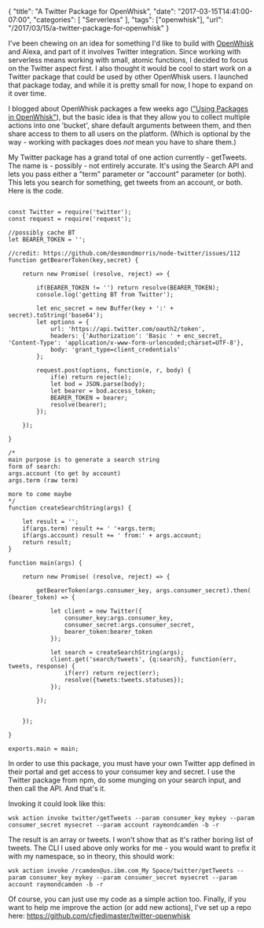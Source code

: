 
{
	"title": "A Twitter Package for OpenWhisk",
	"date": "2017-03-15T14:41:00-07:00",
	"categories": [
		"Serverless"
	],
	"tags": ["openwhisk"],
	"url": "/2017/03/15/a-twitter-package-for-openwhisk"
}

I've been chewing on an idea for something I'd like to build with [OpenWhisk](https://developer.ibm.com/openwhisk/) and Alexa, and part of it involves Twitter integration. Since working with serverless means working with small, atomic functions, I decided to focus on the Twitter aspect first. I also thought it would be cool to start work on a Twitter package that could be used by other OpenWhisk users. I launched that package today, and while it is pretty small for now, I hope to expand on it over time.

I blogged about OpenWhisk packages a few weeks ago (["Using Packages in OpenWhisk"](https://www.raymondcamden.com/2017/01/31/using-packages-in-openwhisk)), but the basic idea is that they allow you to collect multiple actions into one 'bucket', share default arguments between them, and then share access to them to all users on the platform. (Which is optional by the way - working with packages does *not* mean you have to share them.) 

My Twitter package has a grand total of one action currently - getTweets. The name is - possibly - not entirely accurate. It's using the Search API and lets you pass either a "term" parameter or "account" parameter (or both). This lets you search for something, get tweets from an account, or both. Here is the code.

<pre><code class="language-javascript">
const Twitter = require(&#x27;twitter&#x27;);
const request = require(&#x27;request&#x27;);

&#x2F;&#x2F;possibly cache BT
let BEARER_TOKEN = &#x27;&#x27;;

&#x2F;&#x2F;credit: https:&#x2F;&#x2F;github.com&#x2F;desmondmorris&#x2F;node-twitter&#x2F;issues&#x2F;112
function getBearerToken(key,secret) {
	
	return new Promise( (resolve, reject) =&gt; {

		if(BEARER_TOKEN != &#x27;&#x27;) return resolve(BEARER_TOKEN);
		console.log(&#x27;getting BT from Twitter&#x27;);

		let enc_secret = new Buffer(key + &#x27;:&#x27; + secret).toString(&#x27;base64&#x27;);
		let options = {
			url: &#x27;https:&#x2F;&#x2F;api.twitter.com&#x2F;oauth2&#x2F;token&#x27;,
			headers: {&#x27;Authorization&#x27;: &#x27;Basic &#x27; + enc_secret, &#x27;Content-Type&#x27;: &#x27;application&#x2F;x-www-form-urlencoded;charset=UTF-8&#x27;},
			body: &#x27;grant_type=client_credentials&#x27;
		};

		request.post(options, function(e, r, body) {
			if(e) return reject(e);
			let bod = JSON.parse(body);
			let bearer = bod.access_token;
			BEARER_TOKEN = bearer;
			resolve(bearer);
		});

	});

}

&#x2F;*
main purpose is to generate a search string
form of search:
args.account (to get by account)
args.term (raw term)

more to come maybe
*&#x2F;
function createSearchString(args) {

	let result = &#x27;&#x27;;
	if(args.term) result += &#x27; &#x27;+args.term;
	if(args.account) result += &#x27; from:&#x27; + args.account;
	return result;
}

function main(args) {

	return new Promise( (resolve, reject) =&gt; {

		getBearerToken(args.consumer_key, args.consumer_secret).then( (bearer_token) =&gt; {

			let client = new Twitter({
				consumer_key:args.consumer_key,
				consumer_secret:args.consumer_secret,
				bearer_token:bearer_token
			});

			let search = createSearchString(args);
			client.get(&#x27;search&#x2F;tweets&#x27;, {q:search}, function(err, tweets, response) {
				if(err) return reject(err);
				resolve({tweets:tweets.statuses});
			});
			
		});


	});

}

exports.main = main;
</code></pre>

In order to use this package, you must have your own Twitter app defined in their portal and get access to your consumer key and secret. I use the Twitter package from npm, do some munging on your search input, and then call the API. And that's it. 

Invoking it could look like this:

	wsk action invoke twitter/getTweets --param consumer_key mykey --param consumer_secret mysecret --param account raymondcamden -b -r

The result is an array or tweets. I won't show that as it's rather boring list of tweets. The CLI I used above only works for me - you would want to prefix it with my namespace, so in theory, this should work:

	wsk action invoke /rcamden@us.ibm.com_My Space/twitter/getTweets --param consumer_key mykey --param consumer_secret mysecret --param account raymondcamden -b -r

Of course, you can just use my code as a simple action too.  Finally, if you want to help me improve the action (or add new actions), I've set up a repo here: https://github.com/cfjedimaster/twitter-openwhisk